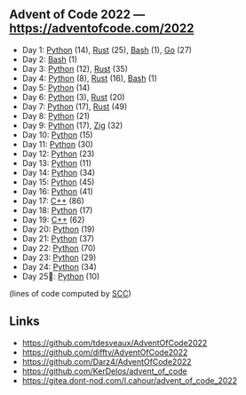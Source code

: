 ## Advent of Code 2022 — https://adventofcode.com/2022

 - Day 1: [Python](/aoc2022/01/solution.py) (14), [Rust](/aoc2022/01/solution.rs) (25), [Bash](/aoc2022/01/solution.sh) (1), [Go](/aoc2022/01/solution.go) (27)
 - Day 2: [Bash](/aoc2022/02/solution.sh) (1)
 - Day 3: [Python](/aoc2022/03/solution.py) (12), [Rust](/aoc2022/03/solution.rs) (35)
 - Day 4: [Python](/aoc2022/04/solution.py) (8), [Rust](/aoc2022/04/solution.rs) (16), [Bash](/aoc2022/04/solution.sh) (1)
 - Day 5: [Python](/aoc2022/05/solution.py) (14)
 - Day 6: [Python](/aoc2022/06/solution.py) (3), [Rust](/aoc2022/06/solution.rs) (20)
 - Day 7: [Python](/aoc2022/07/solution.py) (17), [Rust](/aoc2022/07/solution.rs) (49)
 - Day 8: [Python](/aoc2022/08/solution.py) (21)
 - Day 9: [Python](/aoc2022/09/solution.py) (17), [Zig](/aoc2022/09/solution.zig) (32)
 - Day 10: [Python](/aoc2022/10/solution.py) (15)
 - Day 11: [Python](/aoc2022/11/solution.py) (30)
 - Day 12: [Python](/aoc2022/12/solution.py) (23)
 - Day 13: [Python](/aoc2022/13/solution.py) (11)
 - Day 14: [Python](/aoc2022/14/solution.py) (34)
 - Day 15: [Python](/aoc2022/15/solution.py) (45)
 - Day 16: [Python](/aoc2022/16/solution.py) (41)
 - Day 17: [C++](/aoc2022/17/solution.cpp) (86)
 - Day 18: [Python](/aoc2022/18/solution.py) (17)
 - Day 19: [C++](/aoc2022/19/solution.cpp) (62)
 - Day 20: [Python](/aoc2022/20/solution.py) (19)
 - Day 21: [Python](/aoc2022/21/solution.py) (37)
 - Day 22: [Python](/aoc2022/22/solution.py) (70)
 - Day 23: [Python](/aoc2022/23/solution.py) (29)
 - Day 24: [Python](/aoc2022/24/solution.py) (34)
 - Day 25🎅: [Python](/aoc2022/25/solution.py) (10)

(lines of code computed by [SCC](https://github.com/boyter/scc))

## Links

 * https://github.com/tdesveaux/AdventOfCode2022
 * https://github.com/diffty/AdventOfCode2022
 * https://github.com/Darz4/AdventOfCode2022
 * https://github.com/KerDelos/advent_of_code
 * https://gitea.dont-nod.com/l.cahour/advent_of_code_2022
